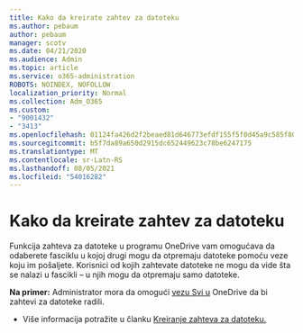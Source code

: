 ```yaml
---
title: Kako da kreirate zahtev za datoteku
ms.author: pebaum
author: pebaum
manager: scotv
ms.date: 04/21/2020
ms.audience: Admin
ms.topic: article
ms.service: o365-administration
ROBOTS: NOINDEX, NOFOLLOW
localization_priority: Normal
ms.collection: Adm_O365
ms.custom:
- "9001432"
- "3413"
ms.openlocfilehash: 01124fa426d2f2beaed81d646773efdf155f5f0d45a9c585f80913b111fa9598
ms.sourcegitcommit: b5f7da89a650d2915dc652449623c78be6247175
ms.translationtype: MT
ms.contentlocale: sr-Latn-RS
ms.lasthandoff: 08/05/2021
ms.locfileid: "54016282"
---
```

# <a name="how-to-create-a-file-request"></a>Kako da kreirate zahtev za datoteku

Funkcija zahteva za datoteke u programu OneDrive vam omogućava da odaberete fasciklu u kojoj drugi mogu da otpremaju datoteke pomoću veze koju im pošaljete. Korisnici od kojih zahtevate datoteke ne mogu da vide šta se nalazi u fascikli – u njih mogu da otpremaju samo datoteke.

**Na primer:** Administrator mora da omogući [vezu Svi u](https://docs.microsoft.com/sharepoint/turn-external-sharing-on-or-off) OneDrive da bi zahtevi za datoteke radili.

- Više informacija potražite u članku [Kreiranje zahteva za datoteku.](https://support.office.com/article/create-a-file-request-f54aa7f8-2589-4421-b351-d415fc3b83af)
